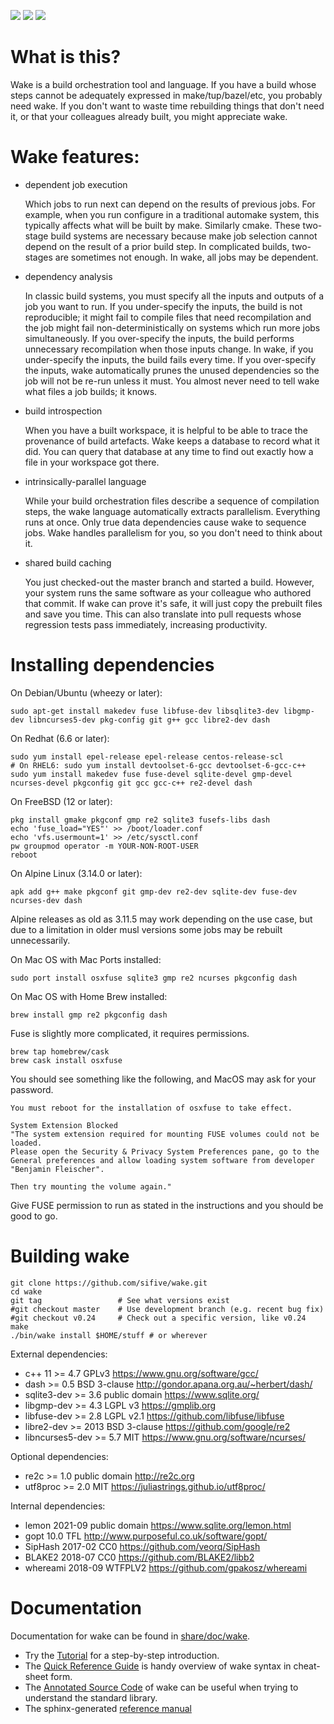 [![][release-badge]][release] [![][ci-badge]][ci] [![][apache-2]](LICENSE)

# What is this?

Wake is a build orchestration tool and language.
If you have a build whose steps cannot be adequately expressed in
make/tup/bazel/etc, you probably need wake.
If you don't want to waste time rebuilding things that don't need it,
or that your colleagues already built, you might appreciate wake.

# Wake features:
  - dependent job execution

    Which jobs to run next can depend on the results of previous jobs.  For
    example, when you run configure in a traditional automake system, this
    typically affects what will be built by make.  Similarly cmake.  These
    two-stage build systems are necessary because make job selection cannot
    depend on the result of a prior build step.  In complicated builds,
    two-stages are sometimes not enough. In wake, all jobs may be dependent.

  - dependency analysis

    In classic build systems, you must specify all the inputs and outputs of
    a job you want to run.  If you under-specify the inputs, the build is
    not reproducible; it might fail to compile files that need recompilation
    and the job might fail non-deterministically on systems which run more
    jobs simultaneously.  If you over-specify the inputs, the build performs
    unnecessary recompilation when those inputs change.  In wake, if you
    under-specify the inputs, the build fails every time.  If you
    over-specify the inputs, wake automatically prunes the unused
    dependencies so the job will not be re-run unless it must.  You almost
    never need to tell wake what files a job builds; it knows.

  - build introspection

    When you have a built workspace, it is helpful to be able to trace the
    provenance of build artefacts.  Wake keeps a database to record what it
    did.  You can query that database at any time to find out exactly how a
    file in your workspace got there.

  - intrinsically-parallel language

    While your build orchestration files describe a sequence of compilation
    steps, the wake language automatically extracts parallelism.  Everything
    runs at once.  Only true data dependencies cause wake to sequence jobs. 
    Wake handles parallelism for you, so you don't need to think about it.

  - shared build caching

    You just checked-out the master branch and started a build.  However,
    your system runs the same software as your colleague who authored that
    commit.  If wake can prove it's safe, it will just copy the prebuilt
    files and save you time.  This can also translate into pull requests
    whose regression tests pass immediately, increasing productivity.

# Installing dependencies

On Debian/Ubuntu (wheezy or later):

    sudo apt-get install makedev fuse libfuse-dev libsqlite3-dev libgmp-dev libncurses5-dev pkg-config git g++ gcc libre2-dev dash

On Redhat (6.6 or later):

    sudo yum install epel-release epel-release centos-release-scl
    # On RHEL6: sudo yum install devtoolset-6-gcc devtoolset-6-gcc-c++
    sudo yum install makedev fuse fuse-devel sqlite-devel gmp-devel ncurses-devel pkgconfig git gcc gcc-c++ re2-devel dash

On FreeBSD (12 or later):

    pkg install gmake pkgconf gmp re2 sqlite3 fusefs-libs dash
    echo 'fuse_load="YES"' >> /boot/loader.conf
    echo 'vfs.usermount=1' >> /etc/sysctl.conf
    pw groupmod operator -m YOUR-NON-ROOT-USER
    reboot

On Alpine Linux (3.14.0 or later):

    apk add g++ make pkgconf git gmp-dev re2-dev sqlite-dev fuse-dev ncurses-dev dash

  Alpine releases as old as 3.11.5 may work depending on the use case, but due
  to a limitation in older musl versions some jobs may be rebuilt unnecessarily.

On Mac OS with Mac Ports installed:

    sudo port install osxfuse sqlite3 gmp re2 ncurses pkgconfig dash

On Mac OS with Home Brew installed:

    brew install gmp re2 pkgconfig dash
    
Fuse is slightly more complicated, it requires permissions.

    brew tap homebrew/cask
    brew cask install osxfuse
    
You should see something like the following, and MacOS may ask for your password.
    
    You must reboot for the installation of osxfuse to take effect.

    System Extension Blocked
    "The system extension required for mounting FUSE volumes could not be loaded.
    Please open the Security & Privacy System Preferences pane, go to the General preferences and allow loading system software from developer "Benjamin Fleischer".

    Then try mounting the volume again."

Give FUSE permission to run as stated in the instructions and you should be good to go.

# Building wake

    git clone https://github.com/sifive/wake.git
    cd wake
    git tag                 # See what versions exist
    #git checkout master    # Use development branch (e.g. recent bug fix)
    #git checkout v0.24     # Check out a specific version, like v0.24
    make
    ./bin/wake install $HOME/stuff # or wherever

External dependencies:
 - c++ 11               >= 4.7  GPLv3           https://www.gnu.org/software/gcc/
 - dash                 >= 0.5  BSD 3-clause    http://gondor.apana.org.au/~herbert/dash/
 - sqlite3-dev          >= 3.6  public domain   https://www.sqlite.org/
 - libgmp-dev           >= 4.3  LGPL v3         https://gmplib.org
 - libfuse-dev          >= 2.8  LGPL v2.1       https://github.com/libfuse/libfuse
 - libre2-dev           >= 2013 BSD 3-clause    https://github.com/google/re2
 - libncurses5-dev      >= 5.7  MIT             https://www.gnu.org/software/ncurses/

Optional dependencies:
 - re2c                 >= 1.0  public domain   http://re2c.org
 - utf8proc             >= 2.0  MIT             https://juliastrings.github.io/utf8proc/

Internal dependencies:
 - lemon                2021-09 public domain   https://www.sqlite.org/lemon.html
 - gopt                 10.0    TFL             http://www.purposeful.co.uk/software/gopt/
 - SipHash              2017-02 CC0             https://github.com/veorq/SipHash
 - BLAKE2               2018-07 CC0             https://github.com/BLAKE2/libb2
 - whereami             2018-09 WTFPLV2         https://github.com/gpakosz/whereami

# Documentation

Documentation for wake can be found in [share/doc/wake](share/doc/wake).

 - Try the [Tutorial](share/doc/wake/tutorial.md) for a step-by-step
   introduction.
 - The [Quick Reference Guide](share/doc/wake/quickref.md) is handy overview
   of wake syntax in cheat-sheet form.
 - The [Annotated Source Code](https://sifive.github.io/wake/) of wake can
   be useful when trying to understand the standard library.
 - The sphinx-generated [reference manual](https://sifive.github.io/wake/contents.html)

[release-badge]: https://img.shields.io/github/tag/sifive/wake.svg?label=release
[release]: https://github.com/sifive/wake/releases/latest
[ci-badge]: https://circleci.com/gh/sifive/wake/tree/master.svg?style=shield
[ci]: https://circleci.com/gh/sifive/wake/tree/master
[apache-2]: https://img.shields.io/badge/license-Apache%202-blue.svg
